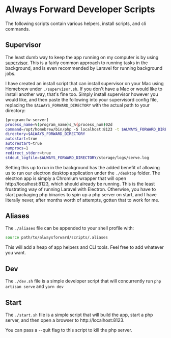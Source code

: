 # Always Forward Developer Scripts

The following scripts contain various helpers, install scripts, and cli commands. 

## Supervisor
The least dumb way to keep the app running on my computer is by using [supervisor](http://supervisord.org/). This is a fairly common approach to running tasks in the background, and is even recommended by Laravel for running background jobs. 

I have created an install script that can install supervisor on your Mac using Homebrew under `./supervisor.sh`. If you don't have a Mac or would like to install another way, that's fine too. Simply install supervisor however you would like, and then paste the following into your supervisord config file, replacing the `$ALWAYS_FORWARD_DIRECTORY` with the actual path to your directory:

```bash
[program:fw-server]
process_name=%(program_name)s_%(process_num)02d
command=/opt/homebrew/bin/php -S localhost:8123 -t $ALWAYS_FORWARD_DIRECTORY/public
directory=$ALWAYS_FORWARD_DIRECTORY
autostart=true
autorestart=true
numprocs=1
redirect_stderr=true
stdout_logfile=$ALWAYS_FORWARD_DIRECTORY/storage/logs/serve.log  
```

Setting this up to run in the background has the added benefit of allowing us to run our electron desktop application under the `./desktop` folder. The electron app is simply a Chromium wrapper that will open http://localhost:8123, which should already be running. This is the least frustrating way of running Laravel with Electron. Otherwise, you have to start packaging php binaries to spin up a php server on start, and I have literally never, after months worth of attempts, gotten that to work for me. 

## Aliases
The `./aliases` file can be appended to your shell profile with:
```bash
source path/to/alwaysforward/scripts/.aliases
```

This will add a heap of app helpers and CLI tools. Feel free to add whatever you want.

## Dev
The `./dev.sh` file is a simple developer script that will concurrently run `php artisan serve` and `yarn dev`

## Start
The `./start.sh` file is a simple script that will build the app, start a php server, and then open a browser to http://localhost:8123. 

You can pass a --quit flag to this script to kill the php server. 